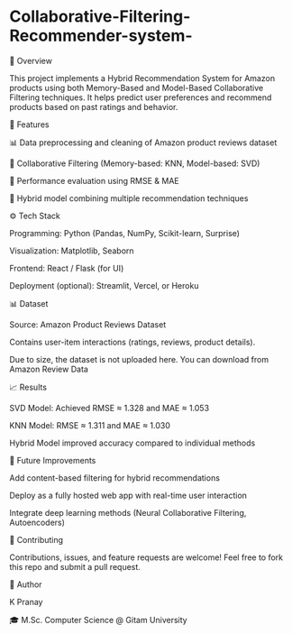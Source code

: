 # Collaborative-Filtering-Recommender-system-
📖 Overview

This project implements a Hybrid Recommendation System for Amazon products using both Memory-Based and Model-Based Collaborative Filtering techniques.
It helps predict user preferences and recommend products based on past ratings and behavior.

🚀 Features

📊 Data preprocessing and cleaning of Amazon product reviews dataset

🧮 Collaborative Filtering (Memory-based: KNN, Model-based: SVD)

🧪 Performance evaluation using RMSE & MAE

🔮 Hybrid model combining multiple recommendation techniques

⚙️ Tech Stack

Programming: Python (Pandas, NumPy, Scikit-learn, Surprise)

Visualization: Matplotlib, Seaborn

Frontend: React / Flask (for UI)

Deployment (optional): Streamlit, Vercel, or Heroku

📊 Dataset

Source: Amazon Product Reviews Dataset

Contains user-item interactions (ratings, reviews, product details).

Due to size, the dataset is not uploaded here. You can download from Amazon Review Data

📈 Results

SVD Model: Achieved RMSE ≈ 1.328 and MAE ≈ 1.053

KNN Model: RMSE ≈ 1.311 and MAE ≈ 1.030

Hybrid Model improved accuracy compared to individual methods


📌 Future Improvements

Add content-based filtering for hybrid recommendations

Deploy as a fully hosted web app with real-time user interaction

Integrate deep learning methods (Neural Collaborative Filtering, Autoencoders)

🤝 Contributing

Contributions, issues, and feature requests are welcome!
Feel free to fork this repo and submit a pull request.

👤 Author

K Pranay

🎓 M.Sc. Computer Science @ Gitam University
